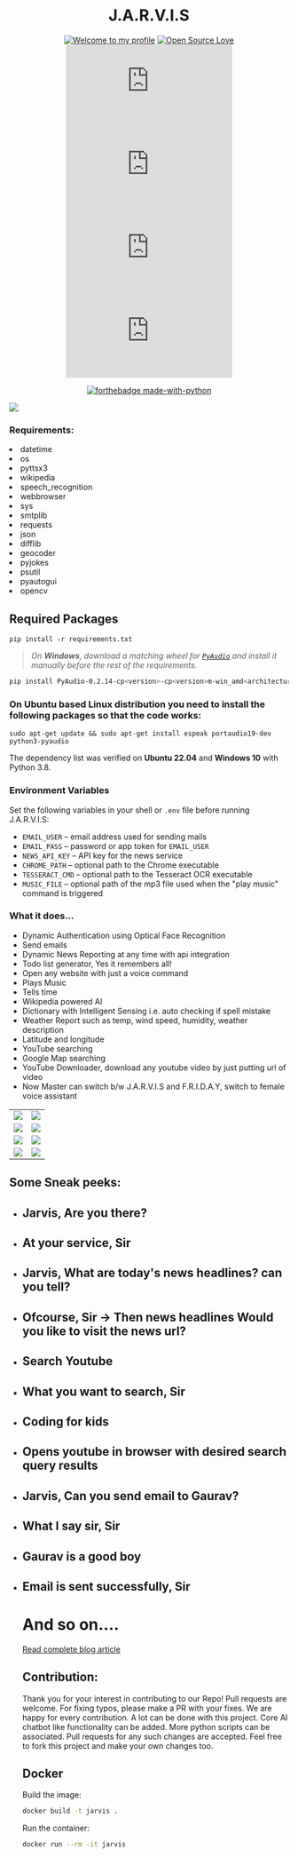 <h1 align="center">J.A.R.V.I.S </h1> 

<div align="center">
  
[![Welcome to my profile](https://img.shields.io/badge/Hello,Devs!-Welcome-blue.svg?style=flat&logo=github)](https://github.com/gauravsingh9356/J.A.R.V.I.S)
[![Open Source Love](https://badges.frapsoft.com/os/v2/open-source.svg?v=103)](https://github.com/gauravsingh9356/J.A.R.V.I.S)
 [![GitHub issues](https://img.shields.io/github/issues/GauravSingh9356/J.A.R.V.I.S)](https://github.com/GauravSingh9356/J.A.R.V.I.S/issues)
![Stars](https://img.shields.io/github/stars/gauravsingh9356/J.A.R.V.I.S?style=flat&logo=github)
![Forks](https://img.shields.io/github/forks/gauravsingh9356/J.A.R.V.I.S?style=flat&logo=github)
[![GitHub license](https://img.shields.io/github/license/GauravSingh9356/J.A.R.V.I.S)](https://github.com/GauravSingh9356/J.A.R.V.I.S/blob/master/LICENSE)
  
[![forthebadge made-with-python](http://ForTheBadge.com/images/badges/made-with-python.svg)](https://www.python.org/)

  </div>



<img src="jarvis1.jpg"/>

### Requirements:

<li>datetime</li>
<li>os</li>
<li> pyttsx3</li>
<li> wikipedia</li>
<li> speech_recognition </li>
<li> webbrowser</li>
<li> sys</li>
<li> smtplib</li>
<li>requests</li>
<li>json</li>
<li>difflib</li>
<li>geocoder</li>
<li>pyjokes</li>
<li>psutil</li>
<li> pyautogui</li>
<li> opencv</li>

<h2>Required Packages</h2>

```
pip install -r requirements.txt
```

> _On **Windows**, download a matching wheel for [`PyAudio`](https://www.lfd.uci.edu/~gohlke/pythonlibs/#pyaudio) and install it manually before the rest of the requirements._
```bash
pip install PyAudio-0.2.14-cp<version>-cp<version>m-win_amd<architecture>.whl
```

### On Ubuntu based Linux distribution you need to install the following packages so that the code works:

```
sudo apt-get update && sudo apt-get install espeak portaudio19-dev python3-pyaudio

```

The dependency list was verified on **Ubuntu 22.04** and **Windows 10** with Python 3.8.
### Environment Variables

Set the following variables in your shell or `.env` file before running J.A.R.V.I.S:

- `EMAIL_USER` – email address used for sending mails
- `EMAIL_PASS` – password or app token for `EMAIL_USER`
- `NEWS_API_KEY` – API key for the news service
- `CHROME_PATH` – optional path to the Chrome executable
- `TESSERACT_CMD` – optional path to the Tesseract OCR executable
- `MUSIC_FILE` – optional path of the mp3 file used when the "play music" command is triggered


### What it does...

  <ul>
   <li>Dynamic Authentication using Optical Face Recognition</li>
<li>Send emails</li>
  <li>Dynamic News Reporting at any time with api integration</li>
  <li>Todo list generator, Yes it remembers all!</li> 
<li>Open any website with just a voice command</li>
<li>Plays Music</li>
<li>Tells time</li>
<li>Wikipedia powered AI</li>
<li>Dictionary with Intelligent Sensing i.e. auto checking if spell mistake</li>
<li>Weather Report such as temp, wind speed, humidity, weather description</li>
<li>Latitude and longitude</li>
 <li>YouTube searching</li> 
 <li>Google Map searching</a>
 <li>YouTube Downloader, download any youtube video by just putting url of video</li>
 <li>Now Master can switch b/w J.A.R.V.I.S and F.R.I.D.A.Y, switch to female voice assistant</li>
</ul>

<table>
  <tr>
    <td><img src="images/Screenshot%20(138).png"/></td>
      <td><img src="https://github.com/GauravSingh9356/J.A.R.V.I.S/blob/master/images/face-600x900.png"/></td>
    

</tr>
<tr>
<td><img src="images/email.jpg"/></td>
<td><img src="https://github.com/GauravSingh9356/J.A.R.V.I.S/blob/master/images/maxresdefault.jpg"/></td>
</tr>
<td><img src="https://github.com/GauravSingh9356/J.A.R.V.I.S/blob/master/images/4-Best-Weather-Forecast-APIs-for-Development-of-Weather-Apps-624x304.jpeg"/></td>
  <td><img src="https://github.com/GauravSingh9356/J.A.R.V.I.S/blob/master/images/maxresdefault%20(1).jpg"/></td>
</tr>
<tr>
  <td><img src="canny.jpg"/>
          </td>
  <td><img src="ImgContor.jpg"/>
          </td>
</tr>
</table>

## Some Sneak peeks:

<ul>
  <li><h2> Jarvis, Are you there?</h2></li>
  <li><h2> At your service, Sir</h2></li>
  
  <li><h2> Jarvis, What are today's news headlines? can you tell?</h2></li>
  <li><h2>Ofcourse, Sir -> Then news headlines   Would you like to visit the news url?</h2></li>
  
  <li><h2> Search Youtube</h2></li>
  <li><h2>What you want to search, Sir</h2></li>
  <li><h2>Coding for kids</h2></li>
  <li><h2> Opens youtube in browser with desired search query results </h2></li>
  
   <li><h2> Jarvis, Can you send email to Gaurav?</h2></li>
  <li><h2>What I say sir, Sir</h2></li>
   <li><h2>Gaurav is a good boy</h2></li>
  <li><h2> Email is sent successfully, Sir</h2></li>
  
  # And so on....
  
<a href="https://techtalkswithgaurav.blogspot.com/2020/06/your-personal-assistant-jarvis.html" target="_blank">Read complete blog article</a>

## Contribution:
Thank you for your interest in contributing to our Repo! Pull requests are welcome. For fixing typos, please make a PR with your fixes. We are happy for every contribution.
A lot can be done with this project. Core AI chatbot like functionality can be added. More python scripts can be associated. Pull requests for any such changes are accepted. Feel free to fork this project and make your own changes too.

## Docker

Build the image:
```bash
docker build -t jarvis .
```

Run the container:
```bash
docker run --rm -it jarvis
```
